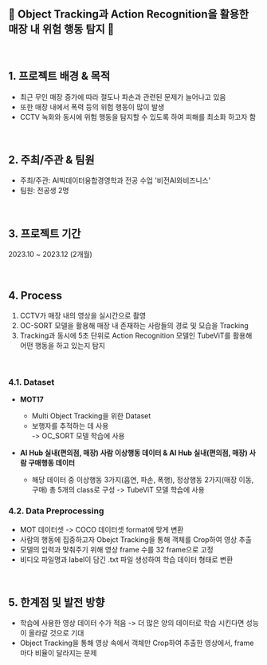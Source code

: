 ## 🚨 Object Tracking과 Action Recognition을 활용한 매장 내 위험 행동 탐지 🚨 

<br>

## 1. 프로젝트 배경 & 목적
- 최근 무인 매장 증가에 따라 절도나 파손과 관련된 문제가 늘어나고 있음
- 또한 매장 내에서 폭력 등의 위험 행동이 많이 발생
- CCTV 녹화와 동시에 위험 행동을 탐지할 수 있도록 하여 피해를 최소화 하고자 함
<br>

## 2. 주최/주관 & 팀원
- 주최/주관: AI빅데이터융합경영학과 전공 수업 '비전AI와비즈니스'
- 팀원: 전공생 2명
<br>

## 3. 프로젝트 기간
2023.10 ~ 2023.12 (2개월)

<br>

## 4. Process
1. CCTV가 매장 내의 영상을 실시간으로 촬영
2. OC-SORT 모델을 활용해 매장 내 존재하는 사람들의 경로 및 모습을 Tracking
3. Tracking과 동시에 5초 단위로 Action Recognition 모델인 TubeViT를 활용해 어떤 행동을 하고 있는지 탐지
<br>

### 4.1. Dataset
- **MOT17**
  - Multi Object Tracking을 위한 Dataset
  - 보행자를 추적하는 데 사용<br>
-> OC_SORT 모델 학습에 사용

- **AI Hub 실내(편의점, 매장) 사람 이상행동 데이터 & AI Hub 실내(편의점, 매장) 사람 구매행동 데이터**
  - 해당 데이터 중 이상행동 3가지(흡연, 파손, 폭행), 정상행동 2가지(매장 이동, 구매) 총 5개의 class로 구성
-> TubeViT 모델 학습에 사용

### 4.2. Data Preprocessing
- MOT 데이터셋 -> COCO 데이터셋 format에 맞게 변환
- 사람의 행동에 집중하고자 Obejct Tracking을 통해 객체를 Crop하여 영상 추출
- 모델의 입력과 맞춰주기 위해 영상 frame 수를 32 frame으로 고정
- 비디오 파일명과 label이 담긴 .txt 파일 생성하여 학습 데이터 형태로 변환
<br>

## 5. 한계점 및 발전 방향
- 학습에 사용한 영상 데이터 수가 적음
	-> 더 많은 양의 데이터로 학습 시킨다면 성능이 올라갈 것으로 기대
- Object Tracking을 통해 영상 속에서 객체만 Crop하여 추출한 영상에서, frame마다 비율이 달라지는 문제


  

